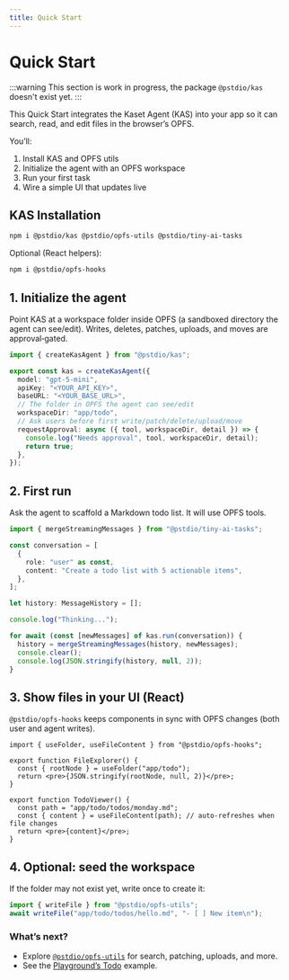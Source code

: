 ```yaml
---
title: Quick Start
---
```


# Quick Start

:::warning
This section is work in progress, the package `@pstdio/kas` doesn't exist yet.
:::

This Quick Start integrates the Kaset Agent (KAS) into your app so it can search, read, and edit files in the browser’s OPFS.

You’ll:

1. Install KAS and OPFS utils
2. Initialize the agent with an OPFS workspace
3. Run your first task
4. Wire a simple UI that updates live

## KAS Installation

```bash
npm i @pstdio/kas @pstdio/opfs-utils @pstdio/tiny-ai-tasks
```

Optional (React helpers):

```bash
npm i @pstdio/opfs-hooks
```

## 1. Initialize the agent

Point KAS at a workspace folder inside OPFS (a sandboxed directory the agent can see/edit). Writes, deletes, patches, uploads, and moves are approval‑gated.

```ts
import { createKasAgent } from "@pstdio/kas";

export const kas = createKasAgent({
  model: "gpt-5-mini",
  apiKey: "<YOUR_API_KEY>",
  baseURL: "<YOUR_BASE_URL>",
  // The folder in OPFS the agent can see/edit
  workspaceDir: "app/todo",
  // Ask users before first write/patch/delete/upload/move
  requestApproval: async ({ tool, workspaceDir, detail }) => {
    console.log("Needs approval", tool, workspaceDir, detail);
    return true;
  },
});
```

## 2. First run

Ask the agent to scaffold a Markdown todo list. It will use OPFS tools.

```ts
import { mergeStreamingMessages } from "@pstdio/tiny-ai-tasks";

const conversation = [
  {
    role: "user" as const,
    content: "Create a todo list with 5 actionable items",
  },
];

let history: MessageHistory = [];

console.log("Thinking...");

for await (const [newMessages] of kas.run(conversation)) {
  history = mergeStreamingMessages(history, newMessages);
  console.clear();
  console.log(JSON.stringify(history, null, 2));
}
```

## 3. Show files in your UI (React)

`@pstdio/opfs-hooks` keeps components in sync with OPFS changes (both user and agent writes).

```tsx
import { useFolder, useFileContent } from "@pstdio/opfs-hooks";

export function FileExplorer() {
  const { rootNode } = useFolder("app/todo");
  return <pre>{JSON.stringify(rootNode, null, 2)}</pre>;
}

export function TodoViewer() {
  const path = "app/todo/todos/monday.md";
  const { content } = useFileContent(path); // auto‑refreshes when file changes
  return <pre>{content}</pre>;
}
```

## 4. Optional: seed the workspace

If the folder may not exist yet, write once to create it:

```ts
import { writeFile } from "@pstdio/opfs-utils";
await writeFile("app/todo/todos/hello.md", "- [ ] New item\n");
```

### What’s next?

- Explore [`@pstdio/opfs-utils`](/packages/opfs-utils) for search, patching, uploads, and more.
- See the [Playground’s Todo](https://kaset.dev) example.
